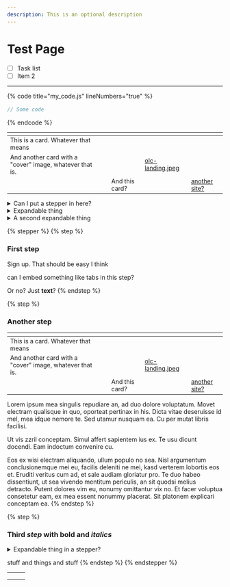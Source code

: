 ```yaml
---
description: This is an optional description
---
```


# Test Page

- [ ] Task list
- [ ] Item 2

---

{% code title="my_code.js" lineNumbers="true" %}

```javascript
// Some code
```

{% endcode %}

<table data-view="cards"><thead><tr><th></th><th></th><th></th><th data-hidden data-card-cover data-type="files"></th><th data-hidden data-card-target data-type="content-ref"></th></tr></thead><tbody><tr><td>This is a card. Whatever that means</td><td></td><td></td><td></td><td></td></tr><tr><td>And another card with a "cover" image, whatever that is.</td><td></td><td></td><td><a href="../.gitbook/assets/olc-landing.jpeg">olc-landing.jpeg</a></td><td></td></tr><tr><td></td><td></td><td>And this card?</td><td></td><td><a href="https://app.gitbook.com/o/zVE4wfWnE0orO86YtQCP/s/DfcPuZhDcXQKbbjaMCa5/">another site?</a></td></tr></tbody></table>

<details>

<summary>Can I put a stepper in here?</summary>

What can I put in here?

{% stepper %}
{% step %}

### First step

Sign up. That should be easy I think

can I embed something like tabs in this step?

Or no? Just **text**?
{% endstep %}

{% step %}

### Another step

Ut vis zzril conceptam. Simul affert sapientem ius ex. Te usu dicunt docendi. Eam indoctum convenire cu.

{% endstep %}

{% endstepper %}

</details>

<details>

<summary>Expandable thing</summary>

This is the content for the expandable thing.

<img src="../.gitbook/assets/turn-on-construction-mode.jpeg" alt="" data-size="original">

I put an _image_ up there :point_up:

<table data-view="cards"><thead><tr><th></th><th></th><th></th><th data-hidden data-card-cover data-type="files"></th><th data-hidden data-card-target data-type="content-ref"></th></tr></thead><tbody><tr><td>This is a card. Whatever that means</td><td></td><td></td><td></td><td></td></tr><tr><td>And another card with a "cover" image, whatever that is.</td><td></td><td></td><td><a href="../.gitbook/assets/olc-landing.jpeg">olc-landing.jpeg</a></td><td></td></tr><tr><td></td><td></td><td>And this card?</td><td></td><td><a href="https://app.gitbook.com/o/zVE4wfWnE0orO86YtQCP/s/DfcPuZhDcXQKbbjaMCa5/">another site?</a></td></tr></tbody></table>

</details>

<details>

<summary>A second expandable thing</summary>

Lorem ipsum mea singulis repudiare an, ad duo dolore voluptatum. Movet electram qualisque in quo, oporteat pertinax in his. Dicta vitae deseruisse id mel, mea idque nemore te. Sed utamur nusquam ea. Cu per mutat libris facilisi.

Ut vis zzril conceptam. Simul affert sapientem ius ex. Te usu dicunt docendi. Eam indoctum convenire cu.

Tale soleat facilis vel et, qui virtute dissentiunt no, causae eruditi sed ea. Qui posidonium liberavisse ut. Eu fugit aliquyam mandamus cum. Et legimus commune percipit sea, mea mucius graeco te, oratio delicata cum id. Ad has natum probo scribentur, ne nostrud aliquam urbanitas pro, id nonummy minimum qui. Nam malis choro partem ad.

Eos ex wisi electram aliquando, ullum populo no sea. Nisl argumentum conclusionemque mei eu, facilis deleniti ne mei, kasd verterem lobortis eos et. Eruditi veritus cum ad, et sale audiam gloriatur pro. Te duo habeo dissentiunt, ut sea vivendo mentitum periculis, an sit quodsi melius detracto. Putent dolores vim eu, nonumy omittantur vix no. Et facer voluptua consetetur eam, ex mea essent nonummy placerat. Sit platonem explicari conceptam ea.

</details>

{% stepper %}
{% step %}

### First step

Sign up. That should be easy I think

can I embed something like tabs in this step?

Or no? Just **text**?
{% endstep %}

{% step %}

### Another step

<table data-view="cards"><thead><tr><th></th><th></th><th></th><th data-hidden data-card-cover data-type="files"></th><th data-hidden data-card-target data-type="content-ref"></th></tr></thead><tbody><tr><td>This is a card. Whatever that means</td><td></td><td></td><td></td><td></td></tr><tr><td>And another card with a "cover" image, whatever that is.</td><td></td><td></td><td><a href="../.gitbook/assets/olc-landing.jpeg">olc-landing.jpeg</a></td><td></td></tr><tr><td></td><td></td><td>And this card?</td><td></td><td><a href="https://app.gitbook.com/o/zVE4wfWnE0orO86YtQCP/s/DfcPuZhDcXQKbbjaMCa5/">another site?</a></td></tr></tbody></table>

Lorem ipsum mea singulis repudiare an, ad duo dolore voluptatum. Movet electram qualisque in quo, oporteat pertinax in his. Dicta vitae deseruisse id mel, mea idque nemore te. Sed utamur nusquam ea. Cu per mutat libris facilisi.

Ut vis zzril conceptam. Simul affert sapientem ius ex. Te usu dicunt docendi. Eam indoctum convenire cu.

Eos ex wisi electram aliquando, ullum populo no sea. Nisl argumentum conclusionemque mei eu, facilis deleniti ne mei, kasd verterem lobortis eos et. Eruditi veritus cum ad, et sale audiam gloriatur pro. Te duo habeo dissentiunt, ut sea vivendo mentitum periculis, an sit quodsi melius detracto. Putent dolores vim eu, nonumy omittantur vix no. Et facer voluptua consetetur eam, ex mea essent nonummy placerat. Sit platonem explicari conceptam ea.
{% endstep %}

{% step %}

### Third _step_ with bold and _italics_

<details>

<summary>Expandable thing in a stepper?</summary>

Lorem ipsum mea singulis repudiare an, ad duo dolore voluptatum. Movet electram qualisque in quo, oporteat pertinax in his. Dicta vitae deseruisse id mel, mea idque nemore te. Sed utamur nusquam ea. Cu per mutat libris facilisi.

</details>

stuff and things and stuff
{% endstep %}
{% endstepper %}

|     |     |     |
| --- | --- | --- |
|     |     |     |
|     |     |     |
|     |     |     |

